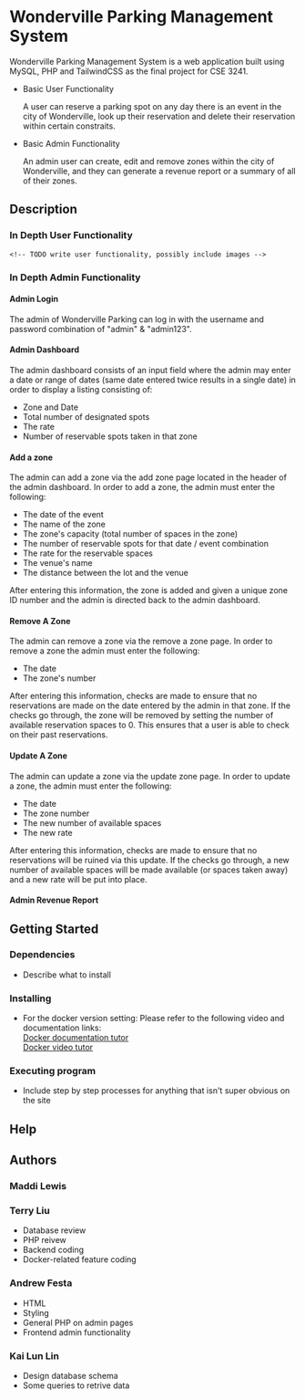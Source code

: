 # Wonderville Parking Management System

Wonderville Parking Management System is a web application built using MySQL, PHP and TailwindCSS as
the final project for CSE 3241. 

* Basic User Functionality

    A user can reserve a parking spot on any day there is an event in the city of Wonderville,
    look up their reservation and delete their reservation within certain constraits. 

* Basic Admin Functionality

    An admin user can create, edit and remove zones within the city of Wonderville, and they can generate
    a revenue report or a summary of all of their zones.

## Description

### In Depth User Functionality
    <!-- TODO write user functionality, possibly include images -->

### In Depth Admin Functionality
    
#### Admin Login 

The admin of Wonderville Parking can log in with the username and password combination of "admin" & "admin123".

#### Admin Dashboard

The admin dashboard consists of an input field where the admin may enter a date or range of dates (same date entered twice results in a single date) in order to display a listing consisting of:
        
  * Zone and Date
  * Total number of designated spots
  * The rate
  * Number of reservable spots taken in that zone

#### Add a zone

The admin can add a zone via the add zone page located in the header of the admin dashboard. In order to add a zone, the admin must enter the following:

  * The date of the event
  * The name of the zone
  * The zone's capacity (total number of spaces in the zone)
  * The number of reservable spots for that date / event combination
  * The rate for the reservable spaces
  * The venue's name
  * The distance between the lot and the venue

After entering this information, the zone is added and given a unique zone ID number and the admin is directed back to the admin dashboard.
  
#### Remove A Zone

The admin can remove a zone via the remove a zone page. In order to remove a zone the admin must enter the following:

  * The date
  * The zone's number
  
After entering this information, checks are made to ensure that no reservations are made on the date entered by the admin in that zone. If the checks go through, the zone will be removed by setting the number of available reservation spaces to 0. This ensures that a user is able to check on their past reservations.

#### Update A Zone

The admin can update a zone via the update zone page. In order to update a zone, the admin must enter the following:

* The date
* The zone number
* The new number of available spaces
* The new rate

After entering this information, checks are made to ensure that no reservations will be ruined via this update. If the checks go through, a new number of available spaces will be made available (or spaces taken away) and a new rate will be put into place.

#### Admin Revenue Report

## Getting Started

### Dependencies

* Describe what to install

### Installing

* For the docker version setting:
  Please refer to the following video and documentation links:<br>
  [Docker documentation tutor](https://docs.google.com/document/d/16U9BM6RFqO6gn4vrq0chD8hIBjz0yG9TfKZV0g5ChBU/edit)<br>
  [Docker video tutor](https://www.loom.com/share/e530ccd899044ebcb06d328edb49bd89?sid=771870c3-dc17-4deb-b485-0a9a1cc3a18e)<br>

### Executing program

* Include step by step processes for anything that isn't 
  super obvious on the site

## Help

<!-- Might not need this section?? -->

## Authors

  ### Maddi Lewis 

  ### Terry Liu
  * Database review
  * PHP reivew
  * Backend coding
  * Docker-related feature coding
   
  ### Andrew Festa
  * HTML
  * Styling
  * General PHP on admin pages
  * Frontend admin functionality
  
  ### Kai Lun Lin
  * Design database schema
  * Some queries to retrive data
